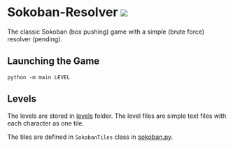 # Sokoban-Resolver [![](https://img.shields.io/badge/python-3-blue.svg)](https://www.python.org/download/)

The classic Sokoban (box pushing) game with a simple (brute force) resolver (pending). 

## Launching the Game

```python -m main LEVEL```

## Levels

The levels are stored in [levels](https://github.com/luhao007/Sokoban-Resolver/tree/master/levels) folder.
The level files are simple text files with each character as one tile.

The tiles are defined in ```SokobanTiles``` class in [sokoban.py](https://github.com/luhao007/Sokoban-Resolver/blob/master/sokoban.py).

